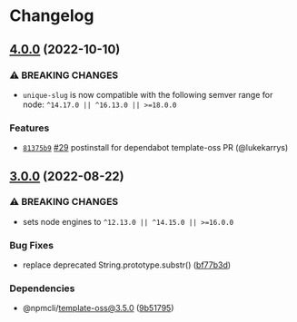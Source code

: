 # Changelog

## [4.0.0](https://github.com/npm/unique-slug/compare/v3.0.0...v4.0.0) (2022-10-10)

### ⚠️ BREAKING CHANGES

* `unique-slug` is now compatible with the following semver range for node: `^14.17.0 || ^16.13.0 || >=18.0.0`

### Features

* [`81375b9`](https://github.com/npm/unique-slug/commit/81375b9e1d831575a9fcb0154e639a8025b1352b) [#29](https://github.com/npm/unique-slug/pull/29) postinstall for dependabot template-oss PR (@lukekarrys)

## [3.0.0](https://github.com/npm/unique-slug/compare/v2.0.2...v3.0.0) (2022-08-22)


### ⚠ BREAKING CHANGES

* sets node engines to `^12.13.0 || ^14.15.0 || >=16.0.0`

### Bug Fixes

* replace deprecated String.prototype.substr() ([bf77b3d](https://github.com/npm/unique-slug/commit/bf77b3dda91bcb15998071a917420ef6965089ad))


### Dependencies

* @npmcli/template-oss@3.5.0 ([9b51795](https://github.com/npm/unique-slug/commit/9b51795b546d31a50af30d6d5c78b2eed73dba11))
